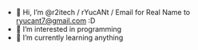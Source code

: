 - 👋 Hi, I’m @r2itech / rYucANt / Email for Real Name to ryucant7@gmail.com :D
- 👀 I’m interested in programming
- 🌱 I’m currently learning anything
